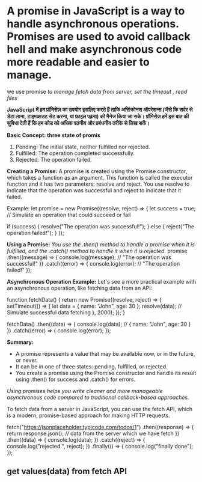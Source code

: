 # A promise in JavaScript is a way to handle asynchronous operations. Promises are used to avoid callback hell and make asynchronous code more readable and easier to manage.

we use promise _to manage fetch data from server, set the timeout , read files_

**JavaScript में हम प्रॉमिसेज़ का उपयोग इसलिए करते हैं ताकि असिंक्रोनस ऑपरेशन्स (जैसे कि सर्वर से डेटा लाना, टाइमआउट सेट करना, या फ़ाइल पढ़ना) को मैनेज किया जा सके। प्रॉमिसेज़ हमें इस बात की सुविधा देती हैं कि हम कोड को अधिक पठनीय और प्रबंधनीय तरीके से लिख सकें।**

**Basic Concept: three state of promis**

1. Pending: The initial state, neither fulfilled nor rejected.
2. Fulfilled: The operation completed successfully.
3. Rejected: The operation failed.

**Creating a Promise:**
A promise is created using the Promise constructor, which takes a function as an argument. This function is called the executor function and it has two parameters: resolve and reject. You use resolve to indicate that the operation was successful and reject to indicate that it failed.

Example:
<promise consturctor>
let promise = new Promise((resolve, reject) => {
let success = true; // Simulate an operation that could succeed or fail

if (success) {
resolve("The operation was successful!");
} else {
reject("The operation failed!");
}
});

**Using a Promise:**
_You use the .then() method to handle a promise when it is fulfilled, and the .catch() method to handle it when it is rejected._
promise
.then((message) => {
console.log(message); // "The operation was successful!"
})
.catch((error) => {
console.log(error); // "The operation failed!"
});

**Asynchronous Operation Example:**
Let's see a more practical example with an asynchronous operation, like fetching data from an API:

function fetchData() {
return new Promise((resolve, reject) => {
setTimeout(() => {
let data = { name: "John", age: 30 };
resolve(data); // Simulate successful data fetching
}, 2000);
});
}

fetchData()
.then((data) => {
console.log(data); // { name: "John", age: 30 }
})
.catch((error) => {
console.log(error);
});

**Summary:**

- A promise represents a value that may be available now, or in the future, or never.
- It can be in one of three states: pending, fulfilled, or rejected.
- You create a promise using the Promise constructor and handle its result using .then() for success and .catch() for errors.

_Using promises helps you write cleaner and more manageable asynchronous code compared to traditional callback-based approaches._

<note> To fetch data from a server in JavaScript, you can use the fetch API, which is a modern, promise-based approach for making HTTP requests.

fetch("https://jsonplaceholder.typicode.com/todos/1")
.then((response) => {
return response.json(); // data from the server which we have fetch
})
.then((data) => {
console.log(data);
})
.catch((reject) => {
console.log("rejected ", reject);
})
.finally(() => {
console.log("finally done");
});

## get values(data) from fetch API

<!DOCTYPE html>
<html lang="en">
  <head>
    <meta charset="UTF-8" />
    <meta name="viewport" content="width=device-width, initial-scale=1.0" />
    <title></title>
  </head>
  <body>
    <div id="container"></div>
    <script>
      let containerEl = document.getElementById("container");
      console.log("one");
      console.log("two");
      console.log("three");

      fetch("https://jsonplaceholder.typicode.com/users")
        .then((response) => {
          return response.json();
        })
        .then((data) => {
          console.log(data);
          for (let i = 0; i < data.length; i++) {
            let el1 = data[i];
            console.log("NAME:" + el1.name, "EMAIL:" + el1.email);
            let textDisplay = "NAME:" + el1.name + " " + "EMAIL:" + el1.email;
            let textNode = document.createTextNode(textDisplay);
            let creatEl = document.createElement("p");
            creatEl.appendChild(textNode);
            containerEl.appendChild(creatEl);
          }
        })
        .catch((reject) => {
          console.log("rejected ", reject);
        })
        .finally(() => {
          console.log("finally done");
        });

    </script>

  </body>
</html>
